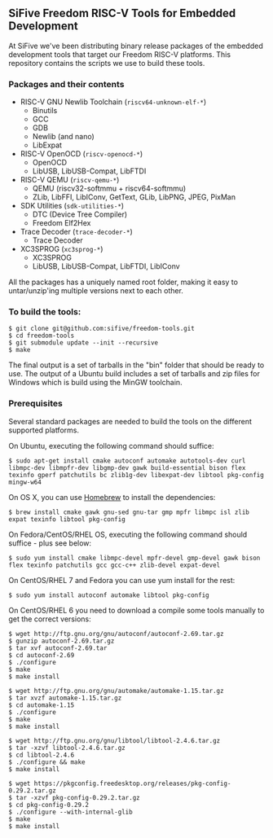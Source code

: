 SiFive Freedom RISC-V Tools for Embedded Development
--------

At SiFive we've been distributing binary release packages of the embedded development
tools that target our Freedom RISC-V platforms.  This repository contains the scripts
we use to build these tools.

### Packages and their contents

* RISC-V GNU Newlib Toolchain (`riscv64-unknown-elf-*`)
    * Binutils
    * GCC
    * GDB
    * Newlib (and nano)
    * LibExpat
* RISC-V OpenOCD (`riscv-openocd-*`)
    * OpenOCD
    * LibUSB, LibUSB-Compat, LibFTDI
* RISC-V QEMU (`riscv-qemu-*`)
    * QEMU (riscv32-softmmu + riscv64-softmmu)
    * ZLib, LibFFI, LibIConv, GetText, GLib, LibPNG, JPEG, PixMan
* SDK Utilities (`sdk-utilities-*`)
    * DTC (Device Tree Compiler)
    * Freedom Elf2Hex
* Trace Decoder (`trace-decoder-*`)
    * Trace Decoder
* XC3SPROG (`xc3sprog-*`)
    * XC3SPROG
    * LibUSB, LibUSB-Compat, LibFTDI, LibIConv

All the packages has a uniquely named root folder, making it easy to untar/unzip'ing
multiple versions next to each other.

### To build the tools:

    $ git clone git@github.com:sifive/freedom-tools.git
    $ cd freedom-tools
    $ git submodule update --init --recursive
    $ make

The final output is a set of tarballs in the "bin" folder that should be ready to use.
The output of a Ubuntu build includes a set of tarballs and zip files for Windows
which is build using the MinGW toolchain.

### Prerequisites

Several standard packages are needed to build the tools on the different supported platforms.  


On Ubuntu, executing the following command should suffice:

    $ sudo apt-get install cmake autoconf automake autotools-dev curl libmpc-dev libmpfr-dev libgmp-dev gawk build-essential bison flex texinfo gperf patchutils bc zlib1g-dev libexpat-dev libtool pkg-config mingw-w64

On OS X, you can use [Homebrew](http://brew.sh) to install the dependencies:

    $ brew install cmake gawk gnu-sed gnu-tar gmp mpfr libmpc isl zlib expat texinfo libtool pkg-config

On Fedora/CentOS/RHEL OS, executing the following command should suffice - plus see below:

    $ sudo yum install cmake libmpc-devel mpfr-devel gmp-devel gawk bison flex texinfo patchutils gcc gcc-c++ zlib-devel expat-devel

On CentOS/RHEL 7 and Fedora you can use yum install for the rest:

    $ sudo yum install autoconf automake libtool pkg-config

On CentOS/RHEL 6 you need to download a compile some tools manually to get the correct versions:

    $ wget http://ftp.gnu.org/gnu/autoconf/autoconf-2.69.tar.gz
    $ gunzip autoconf-2.69.tar.gz
    $ tar xvf autoconf-2.69.tar
    $ cd autoconf-2.69
    $ ./configure
    $ make
    $ make install

    $ wget http://ftp.gnu.org/gnu/automake/automake-1.15.tar.gz
    $ tar xvzf automake-1.15.tar.gz
    $ cd automake-1.15
    $ ./configure
    $ make
    $ make install

    $ wget http://ftp.gnu.org/gnu/libtool/libtool-2.4.6.tar.gz
    $ tar -xzvf libtool-2.4.6.tar.gz 
    $ cd libtool-2.4.6
    $ ./configure && make
    $ make install

    $ wget https://pkgconfig.freedesktop.org/releases/pkg-config-0.29.2.tar.gz
    $ tar -xzvf pkg-config-0.29.2.tar.gz 
    $ cd pkg-config-0.29.2
    $ ./configure --with-internal-glib
    $ make
    $ make install
